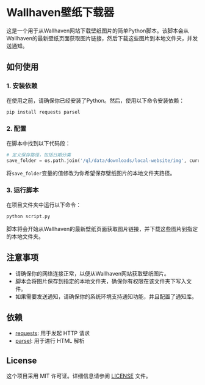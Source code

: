 # Wallhaven壁纸下载器

这是一个用于从Wallhaven网站下载壁纸图片的简单Python脚本。该脚本会从Wallhaven的最新壁纸页面获取图片链接，然后下载这些图片到本地文件夹，并发送通知。

## 如何使用

### 1. 安装依赖

在使用之前，请确保你已经安装了Python。然后，使用以下命令安装依赖：

```bash
pip install requests parsel
```

### 2. 配置

在脚本中找到以下代码段：

```python
# 定义保存路径，包括日期分类
save_folder = os.path.join('/ql/data/downloads/local-website/img', current_date)
```

将`save_folder`变量的值修改为你希望保存壁纸图片的本地文件夹路径。

### 3. 运行脚本

在项目文件夹中运行以下命令：

```bash
python script.py
```

脚本将会开始从Wallhaven的最新壁纸页面获取图片链接，并下载这些图片到指定的本地文件夹。

## 注意事项

- 请确保你的网络连接正常，以便从Wallhaven网站获取壁纸图片。
- 脚本会将图片保存到指定的本地文件夹，确保你有权限在该文件夹下写入文件。
- 如果需要发送通知，请确保你的系统环境支持通知功能，并且配置了通知库。

## 依赖

- [requests](https://pypi.org/project/requests/): 用于发起 HTTP 请求
- [parsel](https://pypi.org/project/parsel/): 用于进行 HTML 解析

## License

这个项目采用 MIT 许可证。详细信息请参阅 [LICENSE](LICENSE) 文件。
